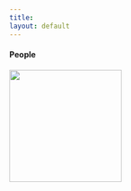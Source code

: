 ```yaml
---
title: 
layout: default
---
```


#### People

<img src="{{ site.baseurl }}/images/clintphoto.jpg" width="200" height="200"/>
